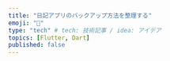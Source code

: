```yaml
---
title: "日記アプリのバックアップ方法を整理する"
emoji: "👋"
type: "tech" # tech: 技術記事 / idea: アイデア
topics: [Flutter, Dart]
published: false
---
```

